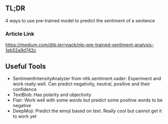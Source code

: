 ## TL;DR
4 ways to use pre-trained model to predict the sentiment of a sentence 

### Article Link
https://medium.com/@b.terryjack/nlp-pre-trained-sentiment-analysis-1eb52a9d742c

## Useful Tools
*  SentimentIntensityAnalyzer from nltk.sentiment.vader: Experiment and work really well. Can predict negativity, neutral, positive and their confidence
*  TextBlob: Has polarity and objectivity
*  Flair: Work well with some words but predict some positive words to be negative
* DeepMoji: Predict the emoji based on text. Really cool but cannot get it to work yet

